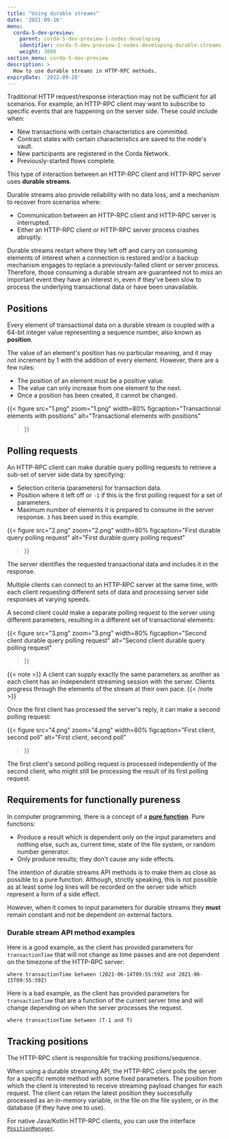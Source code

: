 ```yaml
---
title: "Using durable streams"
date: '2021-09-16'
menu:
  corda-5-dev-preview:
    parent: corda-5-dev-preview-1-nodes-developing
    identifier: corda-5-dev-preview-1-nodes-developing-durable-streams
    weight: 3000
section_menu: corda-5-dev-preview
description: >
  How to use durable streams in HTTP-RPC methods.
expiryDate: '2022-09-28'
---
```


Traditional HTTP request/response interaction may not be sufficient for all scenarios. For example, an HTTP-RPC client
may want to subscribe to specific events that are happening on the server side. These could include when:
* New transactions with certain characteristics are committed.
* Contract states with certain characteristics are saved to the node's vault.
* New participants are registered in the Corda Network.
* Previously-started flows complete.

This type of interaction between an HTTP-RPC client and HTTP-RPC server uses **durable streams**.

Durable streams also provide reliability with no data loss, and a mechanism to recover from scenarios where:
* Communication between an HTTP-RPC client and HTTP-RPC server is interrupted.
* Either an HTTP-RPC client or HTTP-RPC server process crashes abruptly.

Durable streams restart where they left off and carry on consuming elements of interest when a connection
is restored and/or a backup mechanism engages to replace a previously-failed client or server process. Therefore, those
consuming a durable stream are guaranteed not to *miss* an important event they have an interest in, even if they've been
slow to process the underlying transactional data or have been unavailable.

## Positions

Every element of transactional data on a durable stream is coupled with a 64-bit integer value representing a sequence
number, also known as **position**.

The value of an element's position has no particular meaning, and it may not increment by 1 with the addition of every
element. However, there are a few rules:
* The position of an element must be a positive value.
* The value can only increase from one element to the next.
* Once a position has been created, it cannot be changed.

{{<
  figure
      src="1.png"
      zoom="1.png"
    width=80%
      figcaption="Transactional elements with positions"
      alt="Transactional elements with positions"
>}}

## Polling requests

An HTTP-RPC client can make durable query polling requests to retrieve a sub-set of server side data by specifying:
* Selection criteria (parameters) for transaction data.
* Position where it left off or `-1` if this is the first polling request for a set of parameters.
* Maximum number of elements it is prepared to consume in the server response. `3` has been used in this example.

{{<
  figure
      src="2.png"
      zoom="2.png"
    width=80%
      figcaption="First durable query polling request"
      alt="First durable query polling request"
>}}

The server identifies the requested transactional data and includes it in the response.

Multiple clients can connect to an HTTP-RPC server at the same time, with each client requesting different sets of data
and processing server side responses at varying speeds.

A second client could make a separate polling request to the server using different parameters, resulting in a
different set of transactional elements:

{{<
  figure
      src="3.png"
      zoom="3.png"
    width=80%
      figcaption="Second client durable query polling request"
      alt="Second client durable query polling request"
>}}

{{< note >}}
A client can supply exactly the same parameters as another as each client has an independent streaming session with the
server. Clients progress through the elements of the stream at their own pace.
{{< /note >}}

Once the first client has processed the server's reply, it can make a second polling request:

{{<
  figure
      src="4.png"
      zoom="4.png"
    width=80%
      figcaption="First client, second poll"
      alt="First client, second poll"
>}}

The first client's second polling request is processed independently of the second client, who might still be processing the
result of its first polling request.

## Requirements for functionally pureness

In computer programming, there is a concept of a **[pure function](https://en.wikipedia.org/wiki/Pure_function)**.
Pure functions:
* Produce a result which is dependent only on the input parameters and nothing else, such as, current
  time, state of the file system, or random number generator.
* Only produce results; they don't cause any side effects.

The intention of durable streams API methods is to make them as close as possible to a pure function.
Although, strictly speaking, this is not possible as at least some log lines will be recorded on the server side
which represent a form of a side effect.

However, when it comes to input parameters for durable streams they **must**
remain constant and not be dependent on external factors.

### Durable stream API method examples

Here is a good example, as the client has provided parameters for `transactionTime` that will not change as time passes
and are not dependent on the timezone of the HTTP-RPC server:
```console
where transactionTime between (2021-06-14T09:55:59Z and 2021-06-15T09:55:59Z)
```

Here is a bad example, as the client has provided parameters for `transactionTime` that are a function of the current
server time and will change depending on when the server processes the request.
```console
where transactionTime between (T-1 and T)
```

## Tracking positions

The HTTP-RPC client is responsible for tracking positions/sequence.

When using a durable streaming API, the HTTP-RPC client polls the server for a specific remote method with some fixed
parameters. The position from which the client is interested to receive streaming payload changes for each request. The client
can retain the latest position they successfully processed as an in-memory variable, in the file
on the file system, or in the database (if they have one to use).

For native Java/Kotlin HTTP-RPC clients, you can use the interface <a href="java-client/java-client.html#positionmanager">`PositionManager`</a>.

